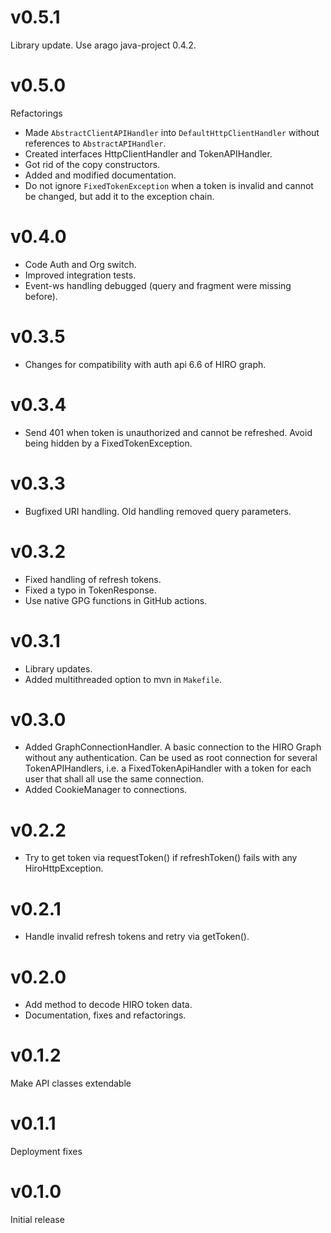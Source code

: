 # v0.5.1

Library update. Use arago java-project 0.4.2.

# v0.5.0

Refactorings

* Made `AbstractClientAPIHandler` into `DefaultHttpClientHandler` without references to `AbstractAPIHandler`.
* Created interfaces HttpClientHandler and TokenAPIHandler.
* Got rid of the copy constructors.
* Added and modified documentation.
* Do not ignore `FixedTokenException` when a token is invalid and cannot be changed, but add it to the exception chain.


# v0.4.0

* Code Auth and Org switch.
* Improved integration tests.
* Event-ws handling debugged (query and fragment were missing before).

# v0.3.5

* Changes for compatibility with auth api 6.6 of HIRO graph.

# v0.3.4

* Send 401 when token is unauthorized and cannot be refreshed. Avoid being hidden by a FixedTokenException.

# v0.3.3

* Bugfixed URI handling. Old handling removed query parameters.

# v0.3.2

* Fixed handling of refresh tokens.
* Fixed a typo in TokenResponse.
* Use native GPG functions in GitHub actions.

# v0.3.1

* Library updates.
* Added multithreaded option to mvn in `Makefile`.

# v0.3.0

* Added GraphConnectionHandler. A basic connection to the HIRO Graph without any authentication. Can be used as root
  connection for several TokenAPIHandlers, i.e. a FixedTokenApiHandler with a token for each user that shall all use the
  same connection.
* Added CookieManager to connections.

# v0.2.2

* Try to get token via requestToken() if refreshToken() fails with any HiroHttpException.

# v0.2.1

* Handle invalid refresh tokens and retry via getToken().

# v0.2.0

* Add method to decode HIRO token data.
* Documentation, fixes and refactorings.

# v0.1.2

Make API classes extendable

# v0.1.1

Deployment fixes

# v0.1.0

Initial release
